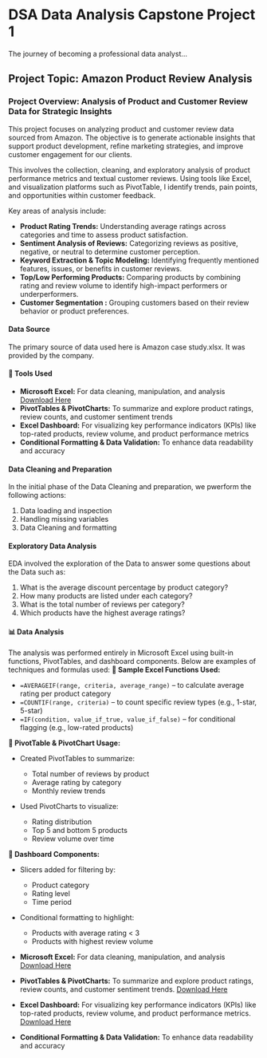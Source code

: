 # DSA Data Analysis Capstone Project 1
The journey of becoming a professional data analyst...

## Project Topic: Amazon Product Review Analysis 

### Project Overview: Analysis of Product and Customer Review Data for Strategic Insights

This project focuses on analyzing product and customer review data sourced from Amazon. The objective is to generate actionable insights that support product development, refine marketing strategies, and improve customer engagement for our clients.

This involves the collection, cleaning, and exploratory analysis of product performance metrics and textual customer reviews. Using tools like Excel, and visualization platforms such as PivotTable, I identify trends, pain points, and opportunities within customer feedback.

Key areas of analysis include:

* **Product Rating Trends:** Understanding average ratings across categories and time to assess product satisfaction.
* **Sentiment Analysis of Reviews:** Categorizing reviews as positive, negative, or neutral to determine customer perception.
* **Keyword Extraction & Topic Modeling:** Identifying frequently mentioned features, issues, or benefits in customer reviews.
* **Top/Low Performing Products:** Comparing products by combining rating and review volume to identify high-impact performers or underperformers.
* **Customer Segmentation :** Grouping customers based on their review behavior or product preferences.

#### Data Source
The primary source of data used here is Amazon case study.xlsx. It was provided by the company. 

#### 🔧 Tools Used
* **Microsoft Excel:** For data cleaning, manipulation, and analysis [Download Here](https://www.microsoft.com/en-us/download)
* **PivotTables & PivotCharts:** To summarize and explore product ratings, review counts, and customer sentiment trends
* **Excel Dashboard:** For visualizing key performance indicators (KPIs) like top-rated products, review volume, and product performance metrics
* **Conditional Formatting & Data Validation:** To enhance data readability and accuracy

#### Data Cleaning and Preparation
In the initial phase of the Data Cleaning and preparation, we pwerform the following actions:
1. Data loading and inspection
2. Handling missing variables
3. Data Cleaning and formatting

#### Exploratory Data Analysis
EDA involved the exploration of the Data to answer some questions about the Data such as:
1. What is the average discount percentage by product category? 
2. How many products are listed under each category? 
3. What is the total number of reviews per category?  
4. Which products have the highest average ratings?

#### 📊 Data Analysis

The analysis was performed entirely in Microsoft Excel using built-in functions, PivotTables, and dashboard components. Below are examples of techniques and formulas used:
**📌 Sample Excel Functions Used:**

* `=AVERAGEIF(range, criteria, average_range)` – to calculate average rating per product category
* `=COUNTIF(range, criteria)` – to count specific review types (e.g., 1-star, 5-star)
* `=IF(condition, value_if_true, value_if_false)` – for conditional flagging (e.g., low-rated products)

**📌 PivotTable & PivotChart Usage:**

* Created PivotTables to summarize:

  * Total number of reviews by product
  * Average rating by category
  * Monthly review trends
* Used PivotCharts to visualize:

  * Rating distribution
  * Top 5 and bottom 5 products
  * Review volume over time

**📌 Dashboard Components:**

* Slicers added for filtering by:

  * Product category
  * Rating level
  * Time period
* Conditional formatting to highlight:

  * Products with average rating < 3
  * Products with highest review volume

   
* **Microsoft Excel:** For data cleaning, manipulation, and analysis [Download Here](https://1drv.ms/x/c/a85a9bd5b3ca18cd/EXPctzwRfspEj-tNN3rsRAsBKzAlZ1cC5WvgQ9FC0GTTJw?e=DC5gj7)
* **PivotTables & PivotCharts:** To summarize and explore product ratings, review counts, and customer sentiment trends. [Download Here](https://1drv.ms/x/c/a85a9bd5b3ca18cd/EXPctzwRfspEj-tNN3rsRAsBKzAlZ1cC5WvgQ9FC0GTTJw?e=0xfnSQ)
* **Excel Dashboard:** For visualizing key performance indicators (KPIs) like top-rated products, review volume, and product performance metrics. [Download Here](https://1drv.ms/x/c/a85a9bd5b3ca18cd/EXPctzwRfspEj-tNN3rsRAsBKzAlZ1cC5WvgQ9FC0GTTJw?e=d5CoWA)
* **Conditional Formatting & Data Validation:** To enhance data readability and accuracy
